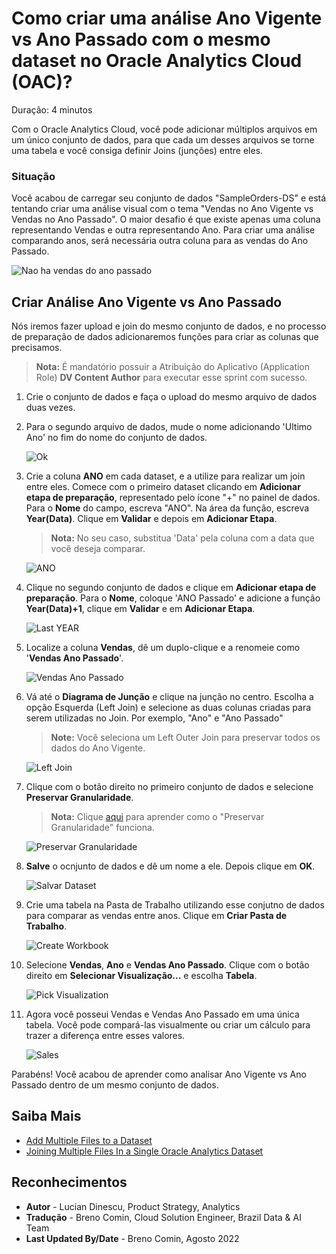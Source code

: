 # Como criar uma análise Ano Vigente vs Ano Passado com o mesmo dataset no Oracle Analytics Cloud (OAC)?

Duração: 4 minutos

Com o Oracle Analytics Cloud, você pode adicionar múltiplos arquivos em um único conjunto de dados, para que cada um desses arquivos se torne uma tabela e você consiga definir Joins (junções) entre eles.

### Situação
Você acabou de carregar seu conjunto de dados "SampleOrders-DS" e está tentando criar uma análise visual com o tema "Vendas no Ano Vigente vs Vendas no Ano Passado". O maior desafio é que existe apenas uma coluna representando Vendas e outra representando Ano. Para criar uma análise comparando anos, será necessária outra coluna para as vendas do Ano Passado.

   ![Nao ha vendas do ano passado](images/no-last-year-sales.png)

## Criar Análise Ano Vigente vs Ano Passado
Nós iremos fazer upload e join do mesmo conjunto de dados, e no processo de preparação de dados adicionaremos funções para criar as colunas que precisamos.

>**Nota:** É mandatório possuir a Atribuição do Aplicativo (Application Role) **DV Content Author** para executar esse sprint com sucesso.

1. Crie o conjunto de dados e faça o upload do mesmo arquivo de dados duas vezes.

2. Para o segundo arquivo de dados, mude o nome adicionando 'Ultimo Ano' no fim do nome do conjunto de dados.

   ![Ok](images/dataset-same-file-ok.png)  

3. Crie a coluna **ANO** em cada dataset, e a utilize para realizar um join entre eles. Comece com o primeiro dataset clicando em **Adicionar etapa de preparação**, representado pelo ícone "+" no painel de dados. Para o **Nome** do campo, escreva "ANO". Na área da função, escreva **Year(Data)**. Clique em  **Validar** e depois em **Adicionar Etapa**.
      >**Nota:** No seu caso, substitua 'Data' pela coluna com a data que você deseja comparar.

      ![ANO](images/column-year.png)

4. Clique no segundo conjunto de dados e clique em **Adicionar etapa de preparação**. Para o **Nome**, coloque 'ANO Passado' e adicione a função **Year(Data)+1**, clique em **Validar** e em  **Adicionar Etapa**.

   ![Last YEAR](images/column-last-year.png)

5. Localize a coluna **Vendas**, dê um duplo-clique e a renomeie como '**Vendas Ano Passado**'.

   ![Vendas Ano Passado](images/column-sales-previous-year.png)  

6. Vá até o **Diagrama de Junção** e clique na junção no centro. Escolha a opção Esquerda (Left Join) e selecione as duas colunas criadas para serem utilizadas no Join. Por exemplo, "Ano" e "Ano Passado" 
    > **Note:** Você seleciona um Left Outer Join para preservar todos os dados do Ano Vigente.

   ![Left Join](images/left-join.png)  


7. Clique com o botão direito no primeiro conjunto de dados e selecione **Preservar Granularidade**.

      >**Nota:** Clique [aqui](https://docs.oracle.com/en/cloud/paas/analytics-cloud/acubi/what-is-preserve-grain.html) para aprender como o "Preservar Granularidade" funciona. 

      ![Preservar Granularidade](images/preserve-grain.png)

8.  **Salve** o ocnjunto de dados e dê um nome a ele. Depois clique em **OK**.

    ![Salvar Dataset](images/dataset-save.png)  

9.  Crie uma tabela na Pasta de Trabalho utilizando esse conjutno de dados para comparar as vendas entre anos. Clique em **Criar Pasta de Trabalho**.

    ![Create Workbook](images/create-workbook.png)  

10. Selecione **Vendas**, **Ano** e **Vendas Ano Passado**. Clique com o botão direito em  **Selecionar Visualização...** e escolha **Tabela**.

    ![Pick Visualization](images/pick-visualization.png)  

11. Agora você posseui Vendas e Vendas Ano Passado em uma única tabela. Você pode compará-las visualmente ou criar um cálculo para trazer a diferença entre esses valores.

    ![Sales](images/last-year-sales.png)  

Parabéns! Você acabou de aprender como analisar Ano Vigente vs Ano Passado dentro de um mesmo conjunto de dados.

## Saiba Mais
* [Add Multiple Files to a Dataset](https://docs.oracle.com/en/cloud/paas/analytics-cloud/acubi/create-dataset-files.html#GUID-3314A9C3-9780-40C6-A71E-AA0B29689165)
* [Joining Multiple Files In a Single Oracle Analytics Dataset](https://www.youtube.com/watch?v=mJmuDIdqCqU)

## Reconhecimentos
* **Autor** - Lucian Dinescu, Product Strategy, Analytics
* **Tradução** - Breno Comin, Cloud Solution Engineer, Brazil Data & AI Team
* **Last Updated By/Date** - Breno Comin,  Agosto 2022
